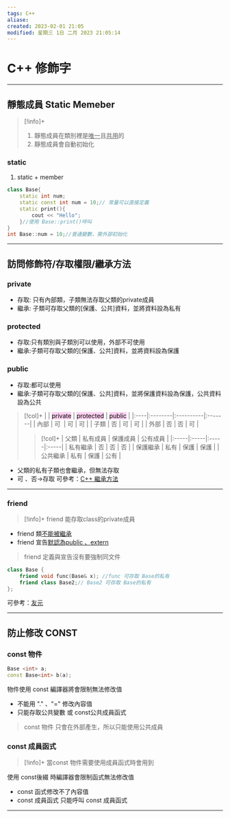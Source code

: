 ```yaml
---
tags: C++ 
aliase: 
created: 2023-02-01 21:05
modified: 星期三 1日 二月 2023 21:05:14
---
```


# C++ 修飾字
***
## 靜態成員 Static Memeber
>[!info]+
>1. 靜態成員在類別裡是<u>唯一</u>且<u>共用</u>的
>2. 靜態成員會自動初始化

### static
1. static + member
```cpp
class Base{
	static int num;
	static const int num = 10;// 常量可以直接定義
	static print(){
		cout << "Hello";
	}//使用 Base::print()呼叫
}
int Base::num = 10;//普通變數，需外部初始化
```

***
## 訪問修飾符/存取權限/繼承方法
### private
- 存取: 只有內部類，子類無法存取父類的private成員
- 繼承: 子類可存取父類的[保護、公共]資料，並將資料設為私有
### protected
- 存取:只有類別與子類別可以使用，外部不可使用
- 繼承:子類可存取父類的[保護、公共]資料，並將資料設為保護
### public
- 存取:都可以使用
- 繼承:子類可存取父類的[保護、公共]資料，並將保護資料設為保護，公共資料設為公共

>[!col]+
>|     | <mark style="background: #FFB8EBA6;">private</mark> | <mark style="background: #FFB8EBA6;">protected</mark> | <mark style="background: #FFB8EBA6;">public</mark> |
>|:----|:--------|:----------|:-------|
>| 內部  | 可&nbsp; | 可         | 可      |
>| 子類 | 否       | 可         | 可      |
>| 外部  | 否       | 否         | 可      |  
>>[!col]+
>| 父類   | 私有成員 | 保護成員 | 公有成員 |
>|:-----|:-----|:-----|:-----|
>| 私有繼承 | 否    | 否    | 否    |
>| 保護繼承 | 私有   | 保護   | 保護   |
>| 公共繼承 | 私有   | 保護   | 公有   |  
- 父類的私有子類也會繼承，但無法存取
- 可 、否->存取 
可參考：[C++ 繼承方法](https://crmne0707.pixnet.net/blog/post/317782896-c%2B%2B-%E9%A1%9E%E5%88%A5-class-%E7%B9%BC%E6%89%BF)
***

### friend
>[!info]+
>friend 能存取class的private成員

- friend 類<u>不能被繼承</u>
- friend 宣告<u>默認為public 、extern</u>
> friend 定義與宣告沒有要強制同文件

```cpp
class Base {
	friend void func(Base& x); //func 可存取 Base的私有
	friend class Base2;// Base2 可存取 Base的私有
};
```
可參考：[友元](https://blog.csdn.net/weixin_38293850/article/details/80191242)
***
## 防止修改 CONST
### const 物件
```cpp
Base <int> a;
const Base<int> b(a);
```

物件使用 const 編譯器將會限制無法修改值
- 不能用 "." 、"=" 修改內容值
- 只能存取公共變數 或 const公共成員函式
>const 物件 只會在外部產生，所以只能使用公共成員
### const 成員函式
>[!info]+
>當const 物件需要使用成員函式時會用到

使用 const後綴 時編譯器會限制函式無法修改值
- const 函式修改不了內容值
- const 成員函式 只能呼叫 const 成員函式

***



